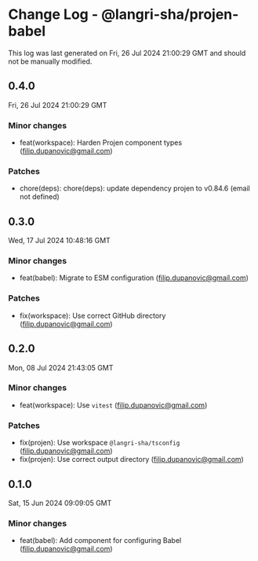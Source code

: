 # Change Log - @langri-sha/projen-babel

This log was last generated on Fri, 26 Jul 2024 21:00:29 GMT and should not be manually modified.

<!-- Start content -->

## 0.4.0

Fri, 26 Jul 2024 21:00:29 GMT

### Minor changes

- feat(workspace): Harden Projen component types (filip.dupanovic@gmail.com)

### Patches

- chore(deps): chore(deps): update dependency projen to v0.84.6 (email not defined)

## 0.3.0

Wed, 17 Jul 2024 10:48:16 GMT

### Minor changes

- feat(babel): Migrate to ESM configuration (filip.dupanovic@gmail.com)

### Patches

- fix(workspace): Use correct GitHub directory (filip.dupanovic@gmail.com)

## 0.2.0

Mon, 08 Jul 2024 21:43:05 GMT

### Minor changes

- feat(workspace): Use `vitest` (filip.dupanovic@gmail.com)

### Patches

- fix(projen): Use workspace `@langri-sha/tsconfig` (filip.dupanovic@gmail.com)
- fix(projen): Use correct output directory (filip.dupanovic@gmail.com)

## 0.1.0

Sat, 15 Jun 2024 09:09:05 GMT

### Minor changes

- feat(babel): Add component for configuring Babel (filip.dupanovic@gmail.com)
